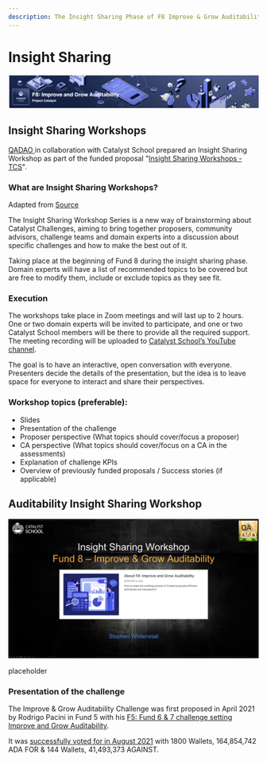 ```yaml
---
description: The Insight Sharing Phase of F8 Improve & Grow Auditability
---
```


# Insight Sharing

![](<../.gitbook/assets/2022-02-20 (4).png>)

## Insight Sharing Workshops

[QADAO ](https://quality-assurance-dao.github.io)in collaboration with Catalyst School prepared an Insight Sharing Workshop as part of the funded proposal "[Insight Sharing Workshops - TCS](https://cardano.ideascale.com/c/idea/384064)".

### What are Insight Sharing Workshops? <a href="#docs-internal-guid-14be6570-7fff-5a4b-d3bd-88c708f41b30" id="docs-internal-guid-14be6570-7fff-5a4b-d3bd-88c708f41b30"></a>

Adapted from [Source](https://docs.google.com/document/d/1rN7dWXLH\_v2UQI3mcMP1uoosQ2FrHLwZJSIpx9tMqYI/edit?usp=sharing)

The Insight Sharing Workshop Series is a new way of brainstorming about Catalyst Challenges, aiming to bring together proposers, community advisors, challenge teams and domain experts into a discussion about specific challenges and how to make the best out of it.

Taking place at the beginning of Fund 8 during the insight sharing phase. Domain experts will have a list of recommended topics to be covered but are free to modify them, include or exclude topics as they see fit.

### Execution <a href="#docs-internal-guid-6d3c725b-7fff-4d51-d5ef-bfd0530add3c" id="docs-internal-guid-6d3c725b-7fff-4d51-d5ef-bfd0530add3c"></a>

The workshops take place in Zoom meetings and will last up to 2 hours. One or two domain experts will be invited to participate, and one or two Catalyst School members will be there to provide all the required support. The meeting recording will be uploaded to [Catalyst School’s YouTube channel](https://www.youtube.com/channel/UCIPvRvMoxhmHLUuPPcsMmmg/videos).

The goal is to have an interactive, open conversation with everyone. Presenters decide the details of the presentation, but the idea is to leave space for everyone to interact and share their perspectives.

### Workshop topics (preferable):

* Slides
* Presentation of the challenge
* Proposer perspective (What topics should cover/focus a proposer)
* CA perspective (What topics should cover/focus on a CA in the assessments)
* Explanation of challenge KPIs&#x20;
* Overview of previously funded proposals / Success stories (if applicable)

## Auditability Insight Sharing Workshop

![](../.gitbook/assets/2022-02-21.png)

placeholder

### Presentation of the challenge

The Improve & Grow Auditability Challenge was first proposed in April 2021 by Rodrigo Pacini in Fund 5 with his [F5: Fund 6 & 7 challenge setting Improve and Grow Auditability](https://cardano.ideascale.com/c/idea/352101).

It was [successfully voted for in August 2021](https://catalyst-swarm.gitbook.io/catalyst-swarm-genesis/august-2021/fund-5-voting-results-august-2021#fund-6-challenge-setting) with 1800 Wallets, 164,854,742 ADA FOR & 144 Wallets, 41,493,373 AGAINST.



